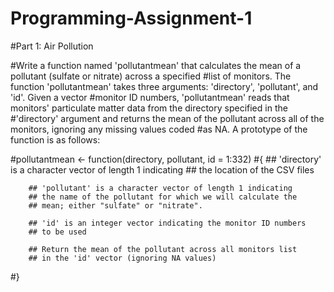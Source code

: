 Programming-Assignment-1
========================

#Part 1:  Air Pollution

#Write a function named 'pollutantmean' that calculates the mean of a pollutant (sulfate or nitrate) across a specified #list of monitors. The function 'pollutantmean' takes three arguments: 'directory', 'pollutant', and 'id'. Given a vector #monitor ID numbers, 'pollutantmean' reads that monitors' particulate matter data from the directory specified in the #'directory' argument and returns the mean of the pollutant across all of the monitors, ignoring any missing values coded #as NA. A prototype of the function is as follows:

#pollutantmean <- function(directory, pollutant, id = 1:332) 
#{
        ## 'directory' is a character vector of length 1 indicating
        ## the location of the CSV files

        ## 'pollutant' is a character vector of length 1 indicating
        ## the name of the pollutant for which we will calculate the
        ## mean; either "sulfate" or "nitrate".

        ## 'id' is an integer vector indicating the monitor ID numbers
        ## to be used

        ## Return the mean of the pollutant across all monitors list
        ## in the 'id' vector (ignoring NA values)
#}
